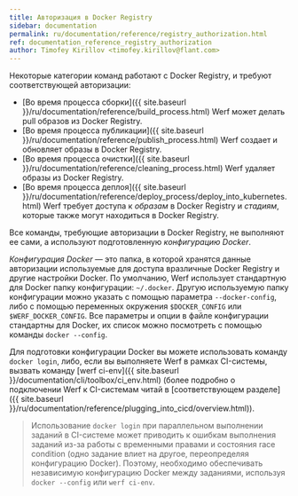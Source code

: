 ```yaml
---
title: Авторизация в Docker Registry
sidebar: documentation
permalink: ru/documentation/reference/registry_authorization.html
ref: documentation_reference_registry_authorization
author: Timofey Kirillov <timofey.kirillov@flant.com>
---
```


Некоторые категории команд работают с Docker Registry, и требуют соответствующей авторизации:
* [Во время процесса сборки]({{ site.baseurl }}/ru/documentation/reference/build_process.html) Werf может делать pull образов из Docker Registry.
* [Во время процесса публикации]({{ site.baseurl }}/ru/documentation/reference/publish_process.html) Werf создает и обновляет образы в Docker Registry.
* [Во время процесса очистки]({{ site.baseurl }}/ru/documentation/reference/cleaning_process.html) Werf удаляет образы из Docker Registry.
* [Во время процесса деплоя]({{ site.baseurl }}/ru/documentation/reference/deploy_process/deploy_into_kubernetes.html) Werf требует доступа к _образам_ в Docker Registry и _стадиям_, которые также могут находиться в Docker Registry.

Все команды, требующие авторизации в Docker Registry, не выполняют ее сами, а используют подготовленную _конфигурацию Docker_.

_Конфигурация Docker_ — это папка, в которой хранятся данные авторизации используемые для доступа вразличные Docker Registry и другие настройки Docker.
По умолчанию, Werf использует стандартную для Docker папку конфигурации: `~/.docker`. Другую используемую папку конфигурации можно указать с помощью параметра `--docker-config`, либо с помощью переменных окружения `$DOCKER_CONFIG` или `$WERF_DOCKER_CONFIG`. Все параметры и опции в файле конфигурации стандартны для Docker, их список можно посмотреть с помощью команды `docker --config`.

Для подготовки конфигурации Docker вы можете использовать команду `docker login`, либо, если вы выполняете Werf в рамках CI-системы, вызвать команду [werf ci-env]({{ site.baseurl }}/documentation/cli/toolbox/ci_env.html)  (более подробно о подключении Werf к CI-системам читай в [соответствующем разделе]({{ site.baseurl }}/ru/documentation/reference/plugging_into_cicd/overview.html)).

> Использование `docker login` при параллельном выполнении заданий в CI-системе может приводить к ошибкам выполнения заданий из-за работы с временными правами и состояния race condition (одно задание влиет на другое, переопределяя конфигурацию Docker). Поэтому, необходимо обеспечивать независимую конфигурацию Docker между заданиями, используя `docker --config` или `werf ci-env`.
